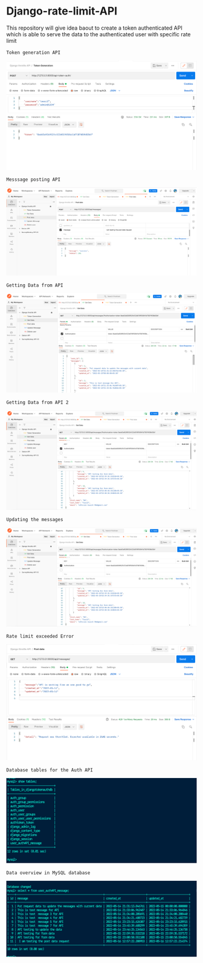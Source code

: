 # Django-rate-limit-API

This repository will give idea baout to create a token authenticated API which is 
able to serve the data to the authenticated user with specific rate limit


```
Token generation API
```
<img src="https://github.com/codingf3ver/Images/blob/main/Django%20rate%20limit%20API/token.png" style="height:200px, width:400px" >
<br>

```
Messsage posting API
```
<img src="https://github.com/codingf3ver/Images/blob/main/Django%20rate%20limit%20API/post-data.png" style="height:200px, width:400px" >
<br>

```
Getting Data from API
```
<img src="https://github.com/codingf3ver/Images/blob/main/Django%20rate%20limit%20API/get-data.png" style="height:200px, width:400px" >
<br>

```
Getting Data from API 2
```
<img src="https://github.com/codingf3ver/Images/blob/main/Django%20rate%20limit%20API/get-data2.png" style="height:200px, width:400px" >
<br>

```
Updating the messages 
```
<img src="https://github.com/codingf3ver/Images/blob/main/Django%20rate%20limit%20API/get-data2.png" style="height:200px, width:400px" >
<br>

```
Rate limit exceeded Error
```
<img src="https://github.com/codingf3ver/Images/blob/main/Django%20rate%20limit%20API/rate-limit.png" style="height:200px, width:400px" >
<br>

```
Database tables for the Auth API
```
<img src="https://github.com/codingf3ver/Images/blob/main/Django%20rate%20limit%20API/db1.png" style="height:200px, width:400px" >
<br>

```
Data overview in MySQL database
```
<img src="https://github.com/codingf3ver/Images/blob/main/Django%20rate%20limit%20API/db2.png" style="height:200px, width:400px" >
<br>



















